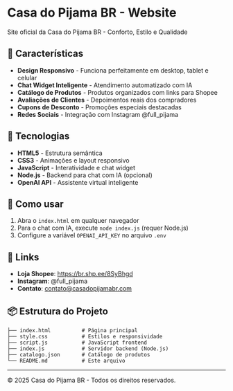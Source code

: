 # Casa do Pijama BR - Website

Site oficial da Casa do Pijama BR - Conforto, Estilo e Qualidade

## 🌟 Características

- **Design Responsivo** - Funciona perfeitamente em desktop, tablet e celular
- **Chat Widget Inteligente** - Atendimento automatizado com IA
- **Catálogo de Produtos** - Produtos organizados com links para Shopee
- **Avaliações de Clientes** - Depoimentos reais dos compradores
- **Cupons de Desconto** - Promoções especiais destacadas
- **Redes Sociais** - Integração com Instagram @full_pijama

## 📱 Tecnologias

- **HTML5** - Estrutura semântica
- **CSS3** - Animações e layout responsivo  
- **JavaScript** - Interatividade e chat widget
- **Node.js** - Backend para chat com IA (opcional)
- **OpenAI API** - Assistente virtual inteligente

## 🚀 Como usar

1. Abra o `index.html` em qualquer navegador
2. Para o chat com IA, execute `node index.js` (requer Node.js)
3. Configure a variável `OPENAI_API_KEY` no arquivo `.env`

## 🛒 Links

- **Loja Shopee**: https://br.shp.ee/8SyBhgd
- **Instagram**: @full_pijama
- **Contato**: contato@casadopijamabr.com

## 📦 Estrutura do Projeto

```
├── index.html          # Página principal
├── style.css           # Estilos e responsividade  
├── script.js           # JavaScript frontend
├── index.js            # Servidor backend (Node.js)
├── catalogo.json       # Catálogo de produtos
└── README.md           # Este arquivo
```

---
© 2025 Casa do Pijama BR - Todos os direitos reservados.